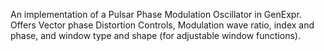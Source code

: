 An implementation of a Pulsar Phase Modulation Oscillator in GenExpr. 
Offers Vector phase Distortion Controls, Modulation wave ratio, index and phase, and window type and shape (for adjustable window functions).
